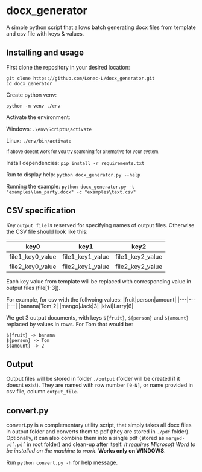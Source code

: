 # docx_generator

A simple python script that allows batch generating docx files from template and csv file with keys & values.

## Installing and usage

First clone the repository in your desired location:
```
git clone https://github.com/Lonec-L/docx_generator.git
cd docx_generator
```

Create python venv:
```
python -m venv ./env
```
Activate the environment:

Windows: `.\env\Scripts\activate`

Linux: `./env/bin/activate`

<sup>If above doesnt work for you try searching for alternative for your system.</sup>

Install dependencies:
`pip install -r requirements.txt`

Run to display help:
`python docx_generator.py --help`

Running the example:
`python docx_generator.py -t "examples\lan_party.docx" -c "examples\text.csv"`

## CSV specification

Key `output_file` is reserved for specifying names of output files. Otherwise the CSV file should look like this:

|key0|key1|key2|
|---|---|---|
|file1_key0_value|file1_key1_value|file1_key2_value|
|file2_key0_value|file2_key1_value|file2_key2_value|

Each key value from template will be replaced with corresponding value in output files (file[1-3]).

For example, for csv with the follwoing values:
|fruit|person|amount|
|---|---|---|
|banana|Tom|2|
|mango|Jack|3|
|kiwi|Larry|6|

We get 3 output documents, with keys `${fruit}`, `${person}` and `${amount}` replaced by values in rows. For Tom that would be:
```
${fruit} -> banana
${person} -> Tom
${amount} -> 2
```

## Output

Output files will be stored in folder `./output` (folder will be created if it doesnt exist). They are named with row number `[0-N]`, or name provided in csv file, column `output_file`.

## convert.py

convert.py is a complementary utility script, that simply takes all docx files in output folder and converts them to pdf (they are stored in `./pdf` folder). Optionally, it can also combine them into a single pdf (stored as `merged-pdf.pdf` in root folder) and clean-up after itself. *It requires Microsoft Word to be installed on the machine to work*. **Works only on WINDOWS**.

Run `python convert.py -h` for help message.